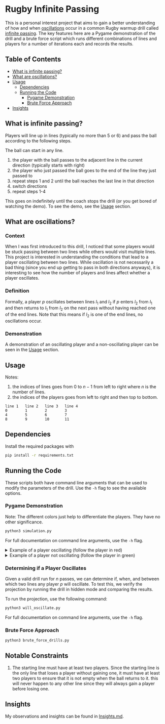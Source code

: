 # Rugby Infinite Passing

This is a personal interest project that aims to gain a better understanding of how and when [oscillations](#what-are-oscillations) occur in a common Rugby warmup drill called [infinite passing](#what-is-infinite-passing). The key features here are a Pygame demonstration of the drill and a brute force script which runs different combinations of lines and players for a number of iterations each and records the results. 

## Table of Contents

- [What is infinite passing?](#what-is-infinite-passing)
- [What are oscillations?](#what-are-oscillations)
- [Usage](#usage)
  * [Dependencies](#dependencies)
  * [Running the Code](#running-the-code)
    + [Pygame Demonstration](#pygame-demonstration)
    + [Brute Force Approach](#brute-force-approach)
- [Insights](./Insights.md)

## What is infinite passing?

Players will line up in lines (typically no more than 5 or 6) and pass the ball according to the following steps. 

The ball can start in any line. 

1. the player with the ball passes to the adjacent line in the current direction (typically starts with right)
2. the player who just passed the ball goes to the end of the line they just passed to
3. repeat steps 1 and 2 until the ball reaches the last line in that direction
4. switch directions
6. repeat steps 1-4

This goes on indefinitely until the coach stops the drill (or you get bored of watching the demo). To see the demo, see the [Usage](#usage) section.

## What are oscillations?

### Context

When I was first introduced to this drill, I noticed that some players would be stuck passing between two lines while others would visit multiple lines. This project is interested in understanding the conditions that lead to a player oscillating between two lines. While oscillation is not necessarily a bad thing (since you end up getting to pass in both directions anyways), it is interesting to see how the number of players and lines affect whether a player oscillates.

### Definition

Formally, a player $p$ oscillates between lines $l_1$ and $l_2$ if $p$ enters $l_2$ from $l_1$ and then returns to $l_1$ from $l_2$ on the next pass without having reached one of the end lines. Note that this means if $l_2$ is one of the end lines, no oscillations occur. 

### Demonstration

A demonstration of an oscillating player and a non-oscillating player can be seen in the [Usage](#usage) section.

## Usage

Notes:
1. the indices of lines goes from 0 to $n-1$ from left to right where $n$ is the number of lines.
2. the indices of the players goes from left to right and then top to bottom.

```
line 1   line 2   line 3   line 4
0        1        2        3
4        5        6        7
8        9        10       11
```

## Dependencies 

Install the required packages with 

```bash
pip install -r requirements.txt
```

## Running the Code

These scripts both have command line arguments that can be used to modify the parameters of the drill. Use the `-h` flag to see the available options.

### Pygame Demonstration

Note: The different colors just help to differentiate the players. They have no other significance. 

```bash
python3 simulation.py
```

For full documentation on command line arguments, use the `-h` flag.

<details>
<summary>Example of a player oscillating (follow the player in red)</summary>

```bash
python3 simulation.py --example1
```

The player in red goes from the second line to the third line and back to the second line without having reached the rightmost line. This is an example of a player oscillating between two lines.
</details>
<details>
<summary>Example of a player not oscillating (follow the player in green)</summary>

```bash
python3 simulation.py --example2
```

The player in green goes from the second line to the third line. This is an example of a player not oscillating between two lines.
</details>

### Determining if a Player Oscillates 

Given a valid drill run for $n$ passes, we can determine if, when, and between which two lines any player $p$ will oscillate. To test this, we verify the projection by running the drill in hidden mode and comparing the results. 

To run the projection, use the following command:

```bash
python3 will_oscillate.py
```

For full documentation on command line arguments, use the `-h` flag.

### Brute Force Approach

```bash
python3 brute_force_drills.py
```

## Notable Constraints

1. The starting line must have at least two players. Since the starting line is the only line that loses a player without gaining one, it must have at least two players to ensure that it is not empty when the ball returns to it. this will never happen to any other line since they will always gain a player before losing one.

## Insights

My observations and insights can be found in [Insights.md](./Insights.md).